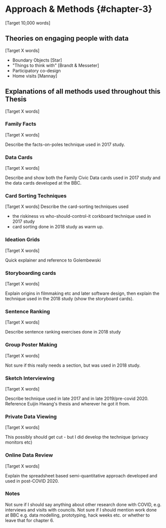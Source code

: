 Approach & Methods {#chapter-3}
=======================
[Target 10,000 words]

Theories on engaging people with data
-------------------------------------
[Target X words]

- Boundary Objects [Star]
- "Things to think with" [Brandt & Messeter]
- Participatory co-design
- Home visits [Mannay]

Explanations of all methods used throughout this Thesis
-------------------------------------------------------
[Target X words]

### Family Facts
[Target X words]

Describe the facts-on-poles technique used in 2017 study.

### Data Cards
[Target X words]

Describe and show both the Family Civic Data cards used in 2017 study and the data cards developed at the BBC.

### Card Sorting Techniques
[Target X words]
Describe the card-sorting techniques used
- the riskiness vs who-should-control-it corkboard technique used in 2017 study
- card sorting done in 2018 study as warm up.

### Ideation Grids
[Target X words]

Quick explainer and reference to Golembewski

### Storyboarding cards
[Target X words]

Explain origins in filmmaking etc and later software design, then explain the technique used in the 2018 study
(show the storyboard cards).

### Sentence Ranking
[Target X words]

Describe sentence ranking exercises done in 2018 study

### Group Poster Making
[Target X words]

Not sure if this really needs a section, but was used in 2018 study.

### Sketch Interviewing
[Target X words]

Describe technique used in late 2017 and in late 2019/pre-covid 2020. Reference Euijin Hwang's thesis and wherever he got it from.

### Private Data Viewing
[Target X words]

This possibly should get cut - but I did develop the technique (privacy monitors etc)

### Online Data Review
[Target X words]

Explain the spreadsheet based semi-quantitative approach developed and used in post-COVID 2020.



### Notes
Not sure if I should say anything about other research done with COVID, e.g. interviews and visits with councils.
Not sure if I should mention work done at BBC e.g. data modelling, prototyping, hack weeks etc. or whether to leave that for chapter 6.
